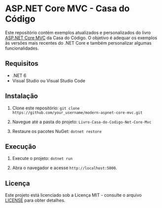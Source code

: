# ASP.NET Core MVC - Casa do Código

Este repositório contém exemplos atualizados e personalizados do livro [ASP.NET Core MVC](https://www.casadocodigo.com.br/products/livro-aspnet-core-mvc) da Casa do Código. O objetivo é adequar os exemplos às versões mais recentes do .NET Core e também personalizar algumas funcionalidades.

## Requisitos

- .NET 6
- Visual Studio ou Visual Studio Code

## Instalação

1. Clone este repositório: `git clone https://github.com/your_username/modern-aspnet-core-mvc.git`

2. Navegue até a pasta do projeto: `Livro-Casa-do-Codigo-Net-Core-Mvc`

3. Restaure os pacotes NuGet: `dotnet restore`

## Execução

1. Execute o projeto: `dotnet run`

2. Abra o navegador e acesse `http://localhost:5000`.

## Licença

Este projeto está licenciado sob a Licença MIT - consulte o arquivo [LICENSE](LICENSE) para obter detalhes.
